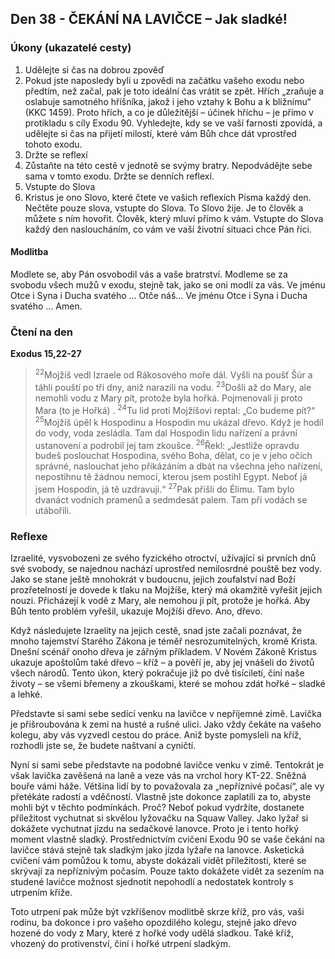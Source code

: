 ## Den 38 - ČEKÁNÍ NA LAVIČCE – Jak sladké!

### Úkony (ukazatelé cesty)

1. Udělejte si čas na dobrou zpověď
1. Pokud jste naposledy byli u zpovědi na začátku vašeho exodu nebo předtím, než začal, pak je toto ideální čas vrátit se zpět. Hřích „zraňuje a oslabuje samotného hříšníka, jakož i jeho vztahy k Bohu a k bližnímu“ (KKC 1459). Proto hřích, a co je důležitější – účinek hříchu – je přímo v protikladu s cíly Exodu 90. Vyhledejte, kdy se ve vaší farnosti zpovídá, a udělejte si čas na přijetí milostí, které vám Bůh chce dát vprostřed tohoto exodu.
1. Držte se reflexí
1. Zůstaňte na této cestě v jednotě se svýmy bratry. Nepodvádějte sebe sama v tomto exodu. Držte se denních reflexí.
1. Vstupte do Slova
1. Kristus je ono Slovo, které čtete ve vašich reflexích Písma každý den. Nečtěte pouze slova, vstupte do Slova. To Slovo žije. Je to člověk a můžete s ním hovořit. Člověk, který mluví přímo k vám. Vstupte do Slova každý den nasloucháním, co vám ve vaší životní situaci chce Pán říci.

#### Modlitba

Modlete se, aby Pán osvobodil vás a vaše bratrství.
Modleme se za svobodu všech mužů v exodu, stejně tak, jako se oni modlí za vás.
Ve jménu Otce i Syna i Ducha svatého … Otče náš… Ve jménu Otce i Syna i Ducha svatého … Amen.

### Čtení na den

**Exodus 15,22-27**

> <sup>22</sup>Mojžíš vedl Izraele od Rákosového moře dál. Vyšli na poušť Šúr a táhli pouští po tři dny, aniž narazili na vodu.
> <sup>23</sup>Došli až do Mary, ale nemohli vodu z Mary pít, protože byla hořká. Pojmenovali ji proto Mara (to je Hořká) .
> <sup>24</sup>Tu lid proti Mojžíšovi reptal: „Co budeme pít?“
> <sup>25</sup>Mojžíš úpěl k Hospodinu a Hospodin mu ukázal dřevo. Když je hodil do vody, voda zesládla. Tam dal Hospodin lidu nařízení a právní ustanovení a podrobil jej tam zkoušce.
> <sup>26</sup>Řekl: „Jestliže opravdu budeš poslouchat Hospodina, svého Boha, dělat, co je v jeho očích správné, naslouchat jeho přikázáním a dbát na všechna jeho nařízení, nepostihnu tě žádnou nemocí, kterou jsem postihl Egypt. Neboť já jsem Hospodin, já tě uzdravuji.“
> <sup>27</sup>Pak přišli do Élimu. Tam bylo dvanáct vodních pramenů a sedmdesát palem. Tam při vodách se utábořili.

### Reflexe

Izraelité, vysvobozeni ze svého fyzického otroctví, užívající si prvních dnů své svobody, se najednou nachází uprostřed
nemilosrdné pouště bez vody. Jako se stane ještě mnohokrát v budoucnu, jejich zoufalství nad Boží prozřetelností je
dovede k tlaku na Mojžíše, který má okamžitě vyřešit jejich nouzi. Přicházejí k vodě z Mary, ale nemohou ji pít,
protože je hořká. Aby Bůh tento problém vyřešil, ukazuje Mojžíši dřevo. Ano, dřevo.

Když následujete Izraelity na jejich cestě, snad jste začali poznávat, že mnoho tajemství Starého Zákona je téměř
nesrozumitelných, kromě Krista. Dnešní scénář onoho dřeva je zářným příkladem. V Novém Zákoně Kristus ukazuje
apoštolům také dřevo – kříž – a pověří je, aby jej vnášeli do životů všech národů. Tento úkon, který pokračuje již po
dvě tisíciletí, činí naše životy – se všemi břemeny a zkouškami, které se mohou zdát hořké – sladké a lehké.

Představte si sami sebe sedící venku na lavičce v nepříjemné zimě. Lavička je přišroubována k zemi na husté a rušné
ulici. Jako vždy čekáte na vašeho kolegu, aby vás vyzvedl cestou do práce. Aniž byste pomysleli na kříž, rozhodli jste
se, že budete naštvaní a cyničtí.

Nyní si sami sebe představte na podobné lavičce venku v zimě. Tentokrát je však lavička zavěšená na laně a veze vás
na vrchol hory KT-22. Sněžná bouře vámi háže. Většina lidí by to považovala za „nepříznivé počasí“, ale vy přetékáte
radostí a vděčností. Vlastně jste dokonce zaplatili za to, abyste mohli být v těchto podmínkách. Proč? Neboť pokud
vydržíte, dostanete příležitost vychutnat si skvělou lyžovačku na Squaw Valley. Jako lyžař si dokážete vychutnat jízdu
na sedačkové lanovce. Proto je i tento hořký moment vlastně sladký.
Prostřednictvím cvičení Exodu 90 se vaše čekání na lavičce stává stejně tak sladkým jako jízda lyžaře na lanovce.
Asketická cvičení vám pomůžou k tomu, abyste dokázali vidět příležitosti, které se skrývají za nepříznivým počasím.
Pouze takto dokážete vidět za sezením na studené lavičce možnost sjednotit nepohodlí a nedostatek kontroly
s utrpením kříže.

Toto utrpení pak může být vzkříšenov modlitbě skrze kříž, pro vás, vaši rodinu, ba dokonce i pro vašeho opozdilého
kolegu, stejně jako dřevo hozené do vody z Mary, které z hořké vody udělá sladkou. Také kříž, vhozený do
protivenství, činí i hořké utrpení sladkým.
